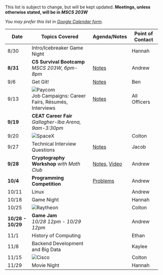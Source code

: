 This list is subject to change, but will be kept updated. **Meetings, unless otherwise stated, will be in _MSCS 203W_**

*You may prefer this list in [Google Calendar form](https://okstateacm.github.io/calendar/).*

| Date 	| Topics Covered                | Agenda/Notes                 | Point of Contact             |
|-------|-------------------------------|------------------------------|------------------------------|
| 8/30	| Intro/Icebreaker Game Night   |                              | Hannah                       |
| **8/31** 	| **CS Survival Bootcamp**</br>*MSCS 203W, 6pm-8pm*	     | [Notes](https://github.com/OKStateACM/cs-survival-bootcamp/blob/master/README.md) | Andrew                       |
| 9/6 	| Get Git! | [Notes](https://github.com/OKStateACM/MeetingNotes/blob/master/2017-2018/fall2017/09-06%20-%20Git.md) | Ben                          |
| 9/13  | ![Paycom](https://upload.wikimedia.org/wikipedia/commons/2/2e/Paycom_logo_%282015%29.png)<br/>Job Campaigns: Career Fairs, Résumés, Interviews | [Notes](https://github.com/OKStateACM/MeetingNotes/blob/master/2017-2018/fall2017/09-13%20-%20Job%20Campaigns.md) | All Officers                 |
| **9/19** | **CEAT Career Fair**<br/>*Gallagher-Iba Arena, 9am-3:30pm* | |                           |
| 9/20	| ![SpaceX](https://upload.wikimedia.org/wikipedia/commons/thumb/d/de/SpaceX-Logo.svg/332px-SpaceX-Logo.svg.png) | | Colton |
| 9/27	| Technical Interview Questions | [Notes](https://github.com/OKStateACM/MeetingNotes/blob/master/2017-2018/fall2017/09-27%20-%20Technical%20Interviews.md) | Jacob                        |
| **9/28**	| **Cryptography Workshop** *with Math Club* | [Notes](https://github.com/OKStateACM/CryptoWorkshop), [Video](https://youtu.be/ArkmzhtmPM4)            | Andrew                       |
| **10/4**  | **Programming Competition**       | [Problems](http://cs.okstate.edu/acm/problems/fall2017/) | Andrew                       |
| 10/11 | Linux                         |                              | Andrew                       |
| 10/18 | Game Night                    |                              | Hannah                       |
| 10/25 | ![Raytheon](https://upload.wikimedia.org/wikipedia/commons/thumb/7/77/Raytheon.svg/320px-Raytheon.svg.png) | | Colton |
| **10/28 - 10/29** | **Game Jam**<br>*10/28 12pm - 10/29 12pm* |      | Andrew                       |
| 11/1  | History of Computing          |                              | Ethan                        |
| 11/8  | Backend Development and Big Data |                           | Kaylee                       |
| 11/15 | ![Cisco](https://upload.wikimedia.org/wikipedia/commons/thumb/6/64/Cisco_logo.svg/320px-Cisco_logo.svg.png) | | Colton |
| 11/29 | Movie Night                   |                              | Hannah                       |
